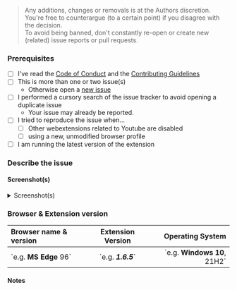 <!-- Replace the bracketed [...] placeholders with your own information. -->

> Any additions, changes or removals is at the Authors discretion.  
> You're free to counterargue (to a certain point) if you disagree with the decision.  
> To avoid being banned, don't constantly re-open or create new (related) issue reports or pull requests.  
### Prerequisites
<!-- Check the appropriate boxes before you submit your issue -->
- [ ] I've read the [Code of Conduct](https://github.com/JohnyP36/YT-Nonstop/blob/main/.github/CODE_OF_CONDUCT.md) and the [Contributing Guidelines](https://github.com/JohnyP36/YT-Nonstop/blob/main/.github/CONTRIBUTING.md)
- [ ] This is more than one or two issue(s)
    - Otherwise open a [new issue](https://github.com/JohnyP36/YT-Nonstop/issues/new/choose)
- [ ] I performed a cursory search of the issue tracker to avoid opening a duplicate issue
    - Your issue may already be reported.
- [ ] I tried to reproduce the issue when...
    - [ ] Other webextensions related to Youtube are disabled <!-- Just to ensure there is no issues or conflicts with other webbrowser extensions. -->
    - [ ] using a new, unmodified browser profile
- [ ] I am running the latest version of the extension

### Describe the issue
<!-- [Be as clear as possible: nobody can read mind, and nobody is looking at your issue over your shoulder.] --> 
<!-- Just a description of the issue when you visit the site. Or steps on reproducing this  -->

#### Screenshot(s)
<!-- [Screenshot(s) for difficult to describe visual issues are **mandatory**. Post links instead of **Inline Images** for Screenshots containing **Adult material**.] -->
<details>
<summary>Screenshot(s)</summary>
<!-- drag-and-drop screenshot here (make sure the '<!--' before after this line are deleted) -->
</details>

### Browser & Extension version
<!-- delete the "e.g." and put between the "**...**" or "_**...**_ your own information. Change the number of your browser version if it's not 92 --> 
| Browser name & version | Extension Version | Operating System |
| :---                   |       :---:       |             ---: |
| \`e.g. **MS Edge** 96\`   | \`e.g. _**1.6.5**_\`| \`e.g. **Windows 10**, 21H2\` | 

#### Notes
<!-- [Add here the result of whatever investigation work you have done: please investigate the issues you report -- this prevents burdening other volunteers. This is especially true for issues arising from settings which are very different from default ones.] -->
<!-- If you have a screenshot of the issue or advert, this will help to highlight it. -->
